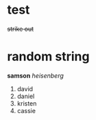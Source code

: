 # test

~~strike out~~

# random string

**samson**
_heisenberg_

1. david
1. daniel
1. kristen
1. cassie
